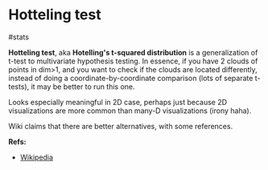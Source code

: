 # Hotteling test
#stats

**Hotteling test**, aka **Hotelling's t-squared distribution** is a generalization of t-test to multivariate hypothesis testing. In essence, if you have 2 clouds of points in dim>1, and you want to check if the clouds are located differently, instead of doing a coordinate-by-coordinate comparison (lots of separate t-tests), it may be better to run this one.

Looks especially meaningful in 2D case, perhaps just because 2D visualizations are more common than many-D visualizations (irony haha).

Wiki claims that there are better alternatives, with some references.

**Refs:**
* [Wikipedia](https://en.wikipedia.org/wiki/Hotelling%27s_T-squared_distribution)